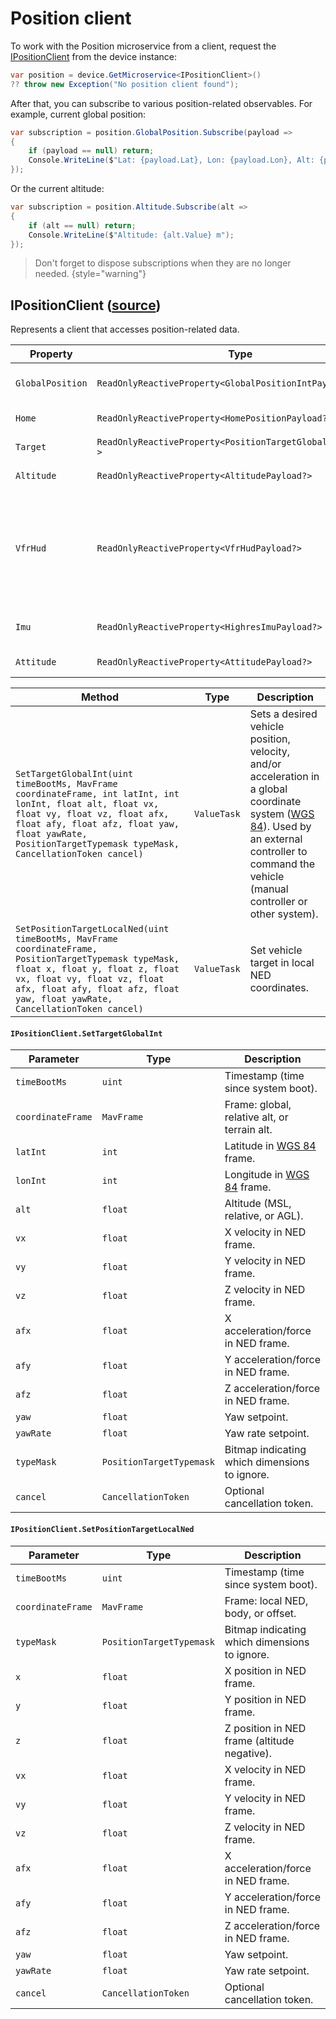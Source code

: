# Position client

To work with the Position microservice from a client, request the [IPositionClient](#ipositionclient-source) from the device instance:

```C#
var position = device.GetMicroservice<IPositionClient>()
?? throw new Exception("No position client found");
```

After that, you can subscribe to various position-related observables. For example, current global position:

```C#
var subscription = position.GlobalPosition.Subscribe(payload =>
{
    if (payload == null) return;
    Console.WriteLine($"Lat: {payload.Lat}, Lon: {payload.Lon}, Alt: {payload.Alt}");
});
```

Or the current altitude:

```C#
var subscription = position.Altitude.Subscribe(alt =>
{
    if (alt == null) return;
    Console.WriteLine($"Altitude: {alt.Value} m");
});
```

>Don't forget to dispose subscriptions when they are no longer needed.
{style="warning"}

## IPositionClient ([source](https://github.com/asv-soft/asv-mavlink/tree/main/src/Asv.Mavlink/Microservices/Position/Client/IPositionClient.cs#L12))

Represents a client that accesses position-related data.

| Property                                                                                                                                                                                                                                        | Type                                                        | Description                                                                                                                                                                                                                                                    |
|-------------------------------------------------------------------------------------------------------------------------------------------------------------------------------------------------------------------------------------------------|-------------------------------------------------------------|----------------------------------------------------------------------------------------------------------------------------------------------------------------------------------------------------------------------------------------------------------------|
| `GlobalPosition`                                                                                                                                                                                                                                | `ReadOnlyReactiveProperty<GlobalPositionIntPayload?>`       | Gets the RX value for GlobalPosition of type GlobalPositionIntPayload.                                                                                                                                                                                         |
| `Home`                                                                                                                                                                                                                                          | `ReadOnlyReactiveProperty<HomePositionPayload?>`            | Gets the home position of the property Home.                                                                                                                                                                                                                   |
| `Target`                                                                                                                                                                                                                                        | `ReadOnlyReactiveProperty<PositionTargetGlobalIntPayload?>` | Gets the target position value.                                                                                                                                                                                                                                |
| `Altitude`                                                                                                                                                                                                                                      | `ReadOnlyReactiveProperty<AltitudePayload?>`                | Gets the observable altitude value.                                                                                                                                                                                                                            |
| `VfrHud`                                                                                                                                                                                                                                        | `ReadOnlyReactiveProperty<VfrHudPayload?>`                  | The VfrHud property provides access to an ReadOnlyReactiveProperty interface for VfrHudPayload, which represents the information received from a VFR (Visual Flight Rules) Heads-Up Display (HUD).                                                             |
| `Imu`                                                                                                                                                                                                                                           | `ReadOnlyReactiveProperty<HighresImuPayload?>`              | Gets the reactive value representing the high resolution IMU payload.                                                                                                                                                                                          |
| `Attitude`                                                                                                                                                                                                                                      | `ReadOnlyReactiveProperty<AttitudePayload?>`                | Gets the RX value of the current Attitude payload.                                                                                                                                                                                                             |

| Method                                                                                                                                                                                                                                                 | Type        | Description                                                                                                                                                                                                                                                    |
|--------------------------------------------------------------------------------------------------------------------------------------------------------------------------------------------------------------------------------------------------------|-------------|----------------------------------------------------------------------------------------------------------------------------------------------------------------------------------------------------------------------------------------------------------------|
| `SetTargetGlobalInt(uint timeBootMs, MavFrame coordinateFrame, int latInt, int lonInt, float alt, float vx, float vy, float vz, float afx, float afy, float afz, float yaw, float yawRate, PositionTargetTypemask typeMask, CancellationToken cancel)` | `ValueTask` | Sets a desired vehicle position, velocity, and/or acceleration in a global coordinate system ([WGS 84](https://en.wikipedia.org/wiki/World_Geodetic_System#WGS84)). Used by an external controller to command the vehicle (manual controller or other system). |
| `SetPositionTargetLocalNed(uint timeBootMs, MavFrame coordinateFrame, PositionTargetTypemask typeMask, float x, float y, float z, float vx, float vy, float vz, float afx, float afy, float afz, float yaw, float yawRate, CancellationToken cancel)`  | `ValueTask` | Set vehicle target in local NED coordinates.                                                                                                                                                                                                                   |

#### `IPositionClient.SetTargetGlobalInt`
| Parameter         | Type                     | Description                                                                             |
|-------------------|--------------------------|-----------------------------------------------------------------------------------------|
| `timeBootMs`      | `uint`                   | Timestamp (time since system boot).                                                     |
| `coordinateFrame` | `MavFrame`               | Frame: global, relative alt, or terrain alt.                                            |
| `latInt`          | `int`                    | Latitude in [WGS 84](https://en.wikipedia.org/wiki/World_Geodetic_System#WGS84) frame.  |
| `lonInt`          | `int`                    | Longitude in [WGS 84](https://en.wikipedia.org/wiki/World_Geodetic_System#WGS84) frame. |
| `alt`             | `float`                  | Altitude (MSL, relative, or AGL).                                                       |
| `vx`              | `float`                  | X velocity in NED frame.                                                                |
| `vy`              | `float`                  | Y velocity in NED frame.                                                                |
| `vz`              | `float`                  | Z velocity in NED frame.                                                                |
| `afx`             | `float`                  | X acceleration/force in NED frame.                                                      |
| `afy`             | `float`                  | Y acceleration/force in NED frame.                                                      |
| `afz`             | `float`                  | Z acceleration/force in NED frame.                                                      |
| `yaw`             | `float`                  | Yaw setpoint.                                                                           |
| `yawRate`         | `float`                  | Yaw rate setpoint.                                                                      |
| `typeMask`        | `PositionTargetTypemask` | Bitmap indicating which dimensions to ignore.                                           |
| `cancel`          | `CancellationToken`      | Optional cancellation token.                                                            |

#### `IPositionClient.SetPositionTargetLocalNed`
| Parameter         | Type                     | Description                                   |
|-------------------|--------------------------|-----------------------------------------------|
| `timeBootMs`      | `uint`                   | Timestamp (time since system boot).           |
| `coordinateFrame` | `MavFrame`               | Frame: local NED, body, or offset.            |
| `typeMask`        | `PositionTargetTypemask` | Bitmap indicating which dimensions to ignore. |
| `x`               | `float`                  | X position in NED frame.                      |
| `y`               | `float`                  | Y position in NED frame.                      |
| `z`               | `float`                  | Z position in NED frame (altitude negative).  |
| `vx`              | `float`                  | X velocity in NED frame.                      |
| `vy`              | `float`                  | Y velocity in NED frame.                      |
| `vz`              | `float`                  | Z velocity in NED frame.                      |
| `afx`             | `float`                  | X acceleration/force in NED frame.            |
| `afy`             | `float`                  | Y acceleration/force in NED frame.            |
| `afz`             | `float`                  | Z acceleration/force in NED frame.            |
| `yaw`             | `float`                  | Yaw setpoint.                                 |
| `yawRate`         | `float`                  | Yaw rate setpoint.                            |
| `cancel`          | `CancellationToken`      | Optional cancellation token.                  |
